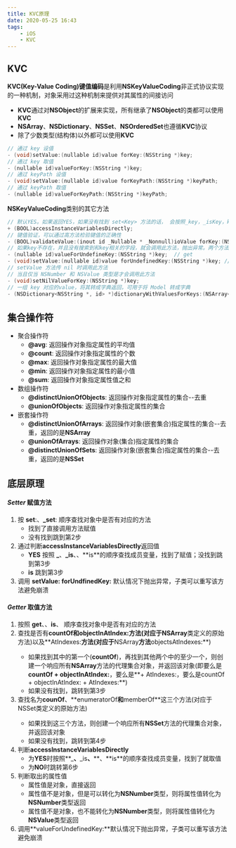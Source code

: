 ```yaml
---
title: KVC原理
date: 2020-05-25 16:43
tags:
	- iOS
	- KVC
---
```


## KVC
**KVC(Key-Value Coding)键值编码**是利用**NSKeyValueCoding**非正式协议实现的一种机制，对象采用过这种机制来提供对其属性的间接访问
+ **KVC**通过对**NSObject**的扩展来实现，所有继承了**NSObject**的类都可以使用**KVC**
+ **NSArray**、**NSDictionary**、**NSSet**、**NSOrderedSet**也遵循**KVC**协议
+ 除了少数类型(结构体)以外都可以使用**KVC**
```objective-c
// 通过 key 设值
- (void)setValue:(nullable id)value forKey:(NSString *)key;
// 通过 key 取值
- (nullable id)valueForKey:(NSString *)key;
// 通过 keyPath 设值
- (void)setValue:(nullable id)value forKeyPath:(NSString *)keyPath;
// 通过 keyPath 取值
- (nullable id)valueForKeyPath:(NSString *)keyPath;
```
**NSKeyValueCoding**类别的其它方法
```objective-c
// 默认YES。如果返回YES，如果没有找到 set<Key> 方法的话， 会按照_key，_isKey，key，isKey的顺序搜索成员变量，返回NO则不会搜索
+ (BOOL)accessInstanceVariablesDirectly;
// 键值验证，可以通过高方法检验键值的正确性
- (BOOL)validateValue:(inout id _Nullable * _Nonnull)ioValue forKey:(NSString *)inKey error:(out NSError **)outError;
// 如果key不存在，并且没有搜索到和key相关的字段，就会调用此方法，抛出异常。两个方法分别对应 get 和 set
- (nullable id)valueForUndefineKey:(NSString *)key;  // get
- (void)setValue:(nullable id)value forUndefinedKey:(NSString *)key; // get
// setValue 方法传 nil 时调用此方法
// 当且仅当 NSNumber 和 NSValue 类型是才会调用此方法
- (void)setNilValueForKey:(NSString *)key;
// 一组 key 对应的value，将其转成字典返回，可用于将 Model 转成字典
- (NSDictionary<NSString *, id> *)dictionaryWithValuesForKeys:(NSArray<NSString *> *)keys;
```

## 集合操作符
+ 聚合操作符
    + **@avg**: 返回操作对象指定属性的平均值
    + **@count**: 返回操作对象指定属性的个数
    + **@max**: 返回操作对象指定属性的最大值
    + **@min**: 返回操作对象指定属性的最小值
    + **@sum**: 返回操作对象指定属性值之和
+ 数组操作符
    + **@distinctUnionOfObjects**: 返回操作对象指定属性的集合--去重
    + **@unionOfObjects**: 返回操作对象指定属性的集合
+ 嵌套操作符
    + **@distinctUnionOfArrays**: 返回操作对象(嵌套集合)指定属性的集合--去重，返回的是**NSArray**
    + **@unionOfArrays**: 返回操作对象(集合)指定属性的集合
    + **@distinctUnionOfSets**: 返回操作对象(嵌套集合)指定属性的集合--去重，返回的是**NSSet**


## 底层原理
#### ***Setter*** 赋值方法
1. 按 **set<Key>**:、**_set<Key>**: 顺序查找对象中是否有对应的方法
    + 找到了直接调用方法赋值
    + 没有找到跳到第2步
2. 通过判断**accessInstanceVariablesDirectly**返回值
    + **YES** 按照 **_<key>**、**_is<Key>**、**<key>**、**is<Key>**的顺序查找成员变量，找到了赋值；没找到跳到第3步
    + **is<Key>** 跳到第3步
3. 调用 **setValue: forUndfinedKey:** 默认情况下抛出异常，子类可以重写该方法避免崩溃
<!-- ![](./_image/2020-05-25/2020-05-25-17-15-05.png) -->

#### ***Getter*** 取值方法
1. 按照 **get<Key>**、**<key>**、**is<Key>**、**<key>** 顺序查找对象中是否有对应的方法
2. 查找是否有**countOf<Key>**和**objectIn<Key>AtIndex:**方法(对应于**NSArray**类定义的原始方法)以及**<key>AtIndexes:**方法(对应于**NSArray**方法**objectsAtIndexes:**)
    + 如果找到其中的第一个(**countOf<Key>**)，再找到其他两个中的至少一个，则创建一个响应所有**NSArray**方法的代理集合对象，并返回该对象(即要么是**countOf<Key> + objectIn<Key>AtIndex:**，要么是**+ <key>AtIndexes:，要么是countOf<Key> + objectIn<Key>AtIndex: + <key>AtIndexes:**)
    + 如果没有找到，跳转到第3步
3. 查找名为**counOf<Key>**、**enumeratorOf<Key>**和**memberOf<Key>**这三个方法(对应于NSSet类定义的原始方法)
    + 如果找到这三个方法，则创建一个响应所有**NSSet**方法的代理集合对象，并返回该对象
    + 如果没有找到，跳转到第4步
4. 判断**accessInstanceVariablesDirectly**
    + 为**YES**时按照**_<key>**、**_is<Key>**、**<key>**、**is<Key>**的顺序查找成员变量，找到了就取值
    + 为**NO**时跳转第6步
5. 判断取出的属性值
    + 属性值是对象，直接返回
    + 属性值不是对象，但是可以转化为**NSNumber**类型，则将属性值转化为**NSNumber**类型返回
    + 属性值不是对象，也不能转化为**NSNumber**类型，则将属性值转化为**NSValue**类型返回
6. 调用**valueForUndefinedKey:**默认情况下抛出异常，子类可以重写该方法避免崩溃

<!-- ![](./_image/2020-05-25/2020-05-25-17-17-58.png) -->



